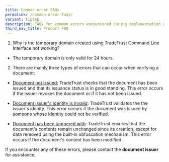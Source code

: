 ```yaml
---
title: Common error FAQs
permalink: /common-error-faqs/
variant: tiptap
description: FAQs for common errors encountered during implementation of TradeTrust
third_nav_title: Product FAQ
---
```

<p></p>
<ol data-tight="true" class="tight">
<li>
<p>Why is the temporary domain created using TradeTrust Command Line Interface
not working?</p>
</li>
</ol>
<ul data-tight="true" class="tight">
<li>
<p>The temporary domain is only valid for 24 hours.</p>
<p></p>
</li>
</ul>
<ol start="2" data-tight="true" class="tight">
<li>
<p>There are mainly three types of errors that can occur when verifying a
document:</p>
</li>
</ol>
<ul data-tight="true" class="tight">
<li>
<p><u>Document not issued:</u> TradeTrust checks that the document has been
issued and that its issuance status is in good standing. This error occurs
if the issuer revokes the document or if it has not been issued.</p>
</li>
<li>
<p><u>Document issuer's identity is invalid</u>: TradeTrust validates the
the issuer's idenity. This error occurs if the document was issued by someone
whose identity could not be verified.</p>
</li>
<li>
<p><u>Document has been tampered with</u>: TradeTrust ensures that the document's
contents remain unchanged since its creation, except for data removed using
the built-in obfuscation mechanism. This error occurs if the document's
content has been modified.</p>
</li>
</ul>
<p>If you encounter any of these errors, please contact the <strong>document issuer</strong> for
assistance.</p>